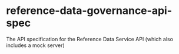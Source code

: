 # reference-data-governance-api-spec
The API specification for the Reference Data Service API (which also includes a mock server)
